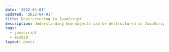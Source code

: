 ```yaml
---
date: '2022-04-01'
updated: '2022-04-01'
title: Destructuring in JavaScript
description: Understanding how objects can be destructured in JavaScript
tags:
  - javascript
  - es2020
layout: posts
---
```

